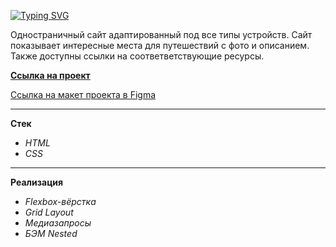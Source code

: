 [![Typing SVG](https://readme-typing-svg.herokuapp.com?font=Lora&size=35&color=000000&width=550&lines=%D0%9F%D1%80%D0%BE%D0%B5%D0%BA%D1%82%3A+%D0%9F%D1%83%D1%82%D0%B5%D1%88%D0%B5%D1%81%D1%82%D0%B2%D0%B8%D0%B5+%D0%BF%D0%BE+%D0%A0%D0%BE%D1%81%D1%81%D0%B8%D0%B8)](https://git.io/typing-svg)

Одностраничный сайт адаптированный под все типы устройств. Сайт показывает интересные места для путешествий с фото и описанием. Также доступны ссылки на соответветствующие ресурсы.

**[Ссылка на проект](https://alexzkv.github.io/russian-travel/)**

[Ссылка на макет проекта в Figma](https://www.figma.com/file/5S2WSbEFL6awjVWJ0NWL8Q/Sprint-3_-Russia-_-desktop-mobile?node-id=28503%3A0) 

***

__Стек__
- _HTML_
- _CSS_

***

__Реализация__
- _Flexbox-вёрстка_
- _Grid Layout_
- _Медиазапросы_
- _БЭМ Nested_

